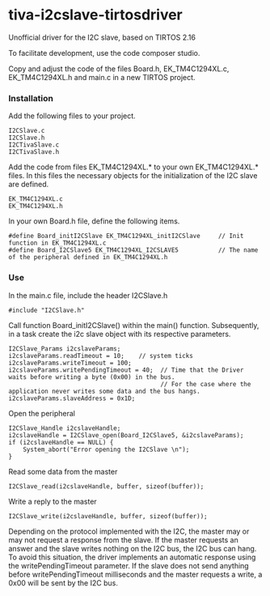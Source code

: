 # tiva-i2cslave-tirtosdriver
Unofficial driver for the I2C slave, based on TIRTOS 2.16

To facilitate development, use the code composer studio.

Copy and adjust the code of the files Board.h, EK_TM4C1294XL.c, EK_TM4C1294XL.h and main.c in a new TIRTOS project.

### Installation
Add the following files to your project.
```
I2CSlave.c
I2CSlave.h
I2CTivaSlave.c
I2CTivaSlave.h
```
Add the code from files EK_TM4C1294XL.* to your own EK_TM4C1294XL.* files. In this files the necessary objects for the initialization of the I2C slave are defined.
```
EK_TM4C1294XL.c
EK_TM4C1294XL.h
```
In your own Board.h file, define the following items.
```
#define Board_initI2CSlave EK_TM4C1294XL_initI2CSlave     // Init function in EK_TM4C1294XL.c 
#define Board_I2CSlave5 EK_TM4C1294XL_I2CSLAVE5           // The name of the peripheral defined in EK_TM4C1294XL.h
```
### Use 
In the main.c file, include the header I2CSlave.h
```
#include "I2CSlave.h"
```
Call function Board_initI2CSlave() within the main() function. Subsequently, in a task create the i2c slave object with its respective parameters. 
```
I2CSlave_Params i2cslaveParams;    
i2cslaveParams.readTimeout = 10;    // system ticks
i2cslaveParams.writeTimeout = 100;  
i2cslaveParams.writePendingTimeout = 40;  // Time that the Driver waits before writing a byte (0x00) in the bus. 
                                          // For the case where the application never writes some data and the bus hangs.
i2cslaveParams.slaveAddress = 0x1D;
```
Open the peripheral
```
I2CSlave_Handle i2cslaveHandle;
i2cslaveHandle = I2CSlave_open(Board_I2CSlave5, &i2cslaveParams);
if (i2cslaveHandle == NULL) {
    System_abort("Error opening the I2CSlave \n");
}
```
Read some data from the master
```
I2CSlave_read(i2cslaveHandle, buffer, sizeof(buffer));
```
Write a reply to the master
```
I2CSlave_write(i2cslaveHandle, buffer, sizeof(buffer));
```
Depending on the protocol implemented with the I2C, the master may or may not request a response from the slave. If the master requests an answer and the slave writes nothing on the I2C bus, the I2C bus can hang. To avoid this situation, the driver implements an automatic response using the writePendingTimeout parameter. If the slave does not send anything before writePendingTimeout milliseconds and the master requests a write, a 0x00 will be sent by the I2C bus.
